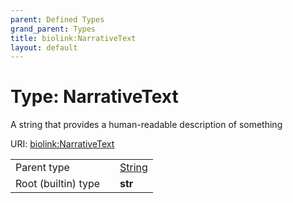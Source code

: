 ```yaml
---
parent: Defined Types
grand_parent: Types
title: biolink:NarrativeText
layout: default
---
```


# Type: NarrativeText


A string that provides a human-readable description of something

URI: [biolink:NarrativeText](https://w3id.org/biolink/vocab/NarrativeText)

|  |  |  |
| --- | --- | --- |
| Parent type | | [String](types/String.md) |
| Root (builtin) type | | **str** |

